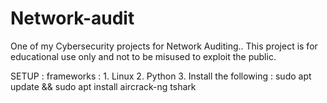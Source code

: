 # Network-audit
One of my Cybersecurity projects for Network Auditing..
This project is for educational use only and not to be misused to exploit the public.

SETUP :
frameworks : 1. Linux
             2. Python
             3. Install the following : sudo apt update && sudo apt install aircrack-ng tshark
